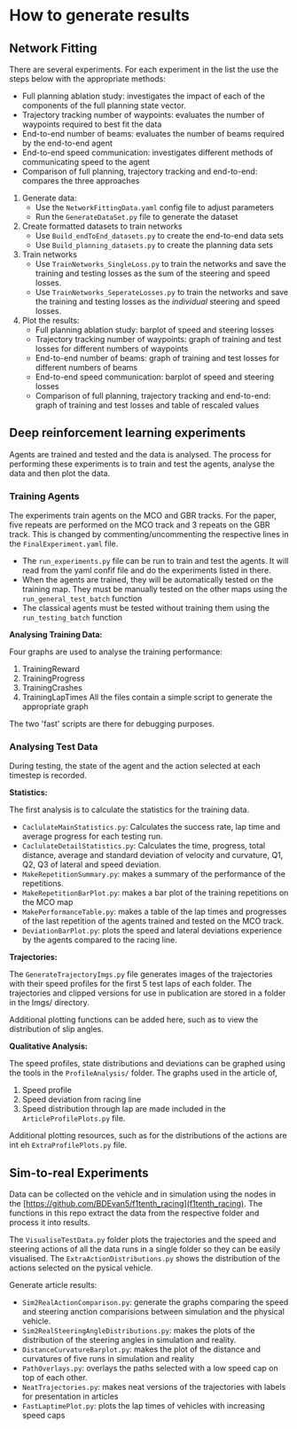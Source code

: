 # How to generate results

## Network Fitting

There are several experiments. For each experiment in the list the use the steps below with the appropriate methods:
- Full planning ablation study: investigates the impact of each of the components of the full planning state vector.
- Trajectory tracking number of waypoints: evaluates the number of waypoints required to best fit the data
- End-to-end number of beams: evaluates the number of beams required by the end-to-end agent
- End-to-end speed communication: investigates different methods of communicating speed to the agent
- Comparison of full planning, trajectory tracking and end-to-end: compares the three approaches


1. Generate data: 
    - Use the `NetworkFittingData.yaml` config file to adjust parameters
    - Run the `GenerateDataSet.py` file to generate the dataset
2. Create formatted datasets to train networks
    - Use `Build_endToEnd_datasets.py` to create the end-to-end data sets
    - Use `Build_planning_datasets.py` to create the planning data sets
3. Train networks
    - Use `TrainNetworks_SingleLoss.py` to train the networks and save the training and testing losses as the sum of the steering and speed losses.
    - Use `TrainNetworks_SeperateLosses.py` to train the networks and save the training and testing losses as the *individual* steering and speed losses.
4. Plot the results:
    - Full planning ablation study: barplot of speed and steering losses
    - Trajectory tracking number of waypoints: graph of training and test losses for different numbers of waypoints
    - End-to-end number of beams: graph of training and test losses for different numbers of beams
    - End-to-end speed communication: barplot of speed and steering losses
    - Comparison of full planning, trajectory tracking and end-to-end: graph of training and test losses and table of rescaled values


## Deep reinforcement learning experiments

Agents are trained and tested and the data is analysed.
The process for performing these experiments is to train and test the agents, analyse the data and then plot the data.


### Training Agents

The experiments train agents on the MCO and GBR tracks.
For the paper, five repeats are performed on the MCO track and 3 repeats on the GBR track. This is changed by commenting/uncommenting the respective lines in the `FinalExperiment.yaml` file.
- The `run_experiments.py` file can be run to train and test the agents. It will read from the yaml confif file and do the experiments listed in there.
- When the agents are trained, they will be automatically tested on the training map. They must be manually tested on the other maps using the `run_general_test_batch` function
- The classical agents must be tested without training them using the `run_testing_batch` function

**Analysing Training Data:**

Four graphs are used to analyse the training performance:
1. TrainingReward
2. TrainingProgress
3. TrainingCrashes
4. TrainingLapTimes
All the files contain a simple script to generate the appropriate graph

The two 'fast' scripts are there for debugging purposes.

### Analysing Test Data

During testing, the state of the agent and the action selected at each timestep is recorded.

**Statistics:**

The first analysis is to calculate the statistics for the training data.

- `CaclulateMainStatistics.py`: Calculates the success rate, lap time and average progress for each testing run.
- `CaclulateDetailStatistics.py`: Calculates the time, progress, total distance, average and standard deviation of velocity and curvature, Q1, Q2, Q3 of lateral and speed deviation.
- `MakeRepetitionSummary.py`: makes a summary of the performance of the repetitions.
- `MakeRepetitionBarPlot.py`: makes a bar plot of the training repetitions on the MCO map
- `MakePerformanceTable.py`: makes a table of the lap times and progresses of the last repetition of the agents trained and tested on the MCO track.
- `DeviationBarPlot.py`: plots the speed and lateral deviations experience by the agents compared to the racing line.

**Trajectories:**

The `GenerateTrajectoryImgs.py` file generates images of the trajectories with their speed profiles for the first 5 test laps of each folder.
The trajectories and clipped versions for use in publication are stored in a folder in the Imgs/ directory.

Additional plotting functions can be added here, such as to view the distribution of slip angles.


**Qualitative Analysis:**

The speed profiles, state distributions and deviations can be graphed using the tools in the `ProfileAnalysis/` folder.
The graphs used in the article of,
1. Speed profile 
2. Speed deviation from racing line
3. Speed distribution through lap
are made included in the `ArticleProfilePlots.py` file.

Additional plotting resources, such as for the distributions of the actions are int eh `ExtraProfilePlots.py` file.

## Sim-to-real Experiments

Data can be collected on the vehicle and in simulation using the nodes in the [https://github.com/BDEvan5/f1tenth_racing](f1tenth_racing).
The functions in this repo extract the data from the respective folder and process it into results.

The `VisualiseTestData.py` folder plots the trajectories and the speed and steering actions of all the data runs in a single folder so they can be easily visualised.
The `ExtraActionDistributions.py` shows the distribution of the actions selected on the pysical vehicle.

Generate article results:
- `Sim2RealActionComparison.py`: generate the graphs comparing the speed and steering anction comparisions between simulation and the physical vehicle.
- `Sim2RealSteeringAngleDistributions.py`: makes the plots of the distribution of the steering angles in simulation and reality.
- `DistanceCurvatureBarplot.py`: makes the plot of the distance and curvatures of five runs in simulation and reality
- `PathOverlays.py`: overlays the paths selected with a low speed cap on top of each other.
- `NeatTrajectories.py`: makes neat versions of the trajectories with labels for presentation in articles
- `FastLaptimePlot.py`: plots the lap times of vehicles with increasing speed caps


